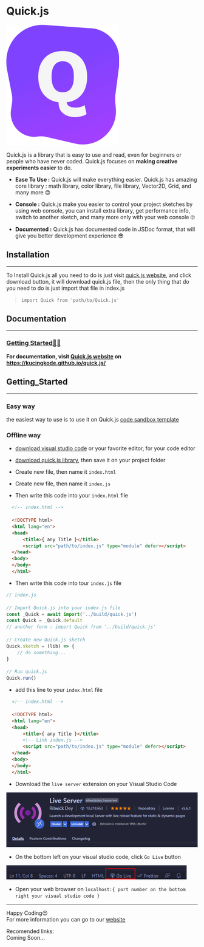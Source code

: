 # Quick.js

![img](https://github.com/KucingKode/quick.js/raw/main/assets/logo.png)

Quick.js is a library that is easy to use and read, even for beginners or people who have never coded. Quick.js focuses on **making creative experiments easier** to do.

- **Ease To Use :** Quick.js will make everything easier. Quick.js has amazing core library : math library, color library, file library, Vector2D, Grid, and many more 😍

- **Console :** Quick.js make you easier to control your project sketches by using web console, you can install extra library, get performance info, switch to another sketch, and many more only with your web console 🙄

- **Documented :** Quick.js has documented code in JSDoc format, that will give you better
development experience 😎

## **Installation**

___

To Install Quick.js all you need to do is just
visit [quick.js website](https://kucingkode.github.io/quick.js/), and click download button, it will download quick.js file, then the only thing that do you need to do is just import that file in index.js

> `import Quick from 'path/to/Quick.js'`

## **Documentation**

___

### [Getting Started🐱‍👤](#Getting_Started)

**For documentation, visit [Quick.js website](https://kucingkode.github.io/quick.js/) on <https://kucingkode.github.io/quick.js/>**

## **Getting_Started**

___

### **Easy way**

the easiest way to use is to use it on Quick.js [code sandbox template](https://codesandbox.io/s/quickjs-template-2k95c)

### **Offline way**

- [download visual studio code](https://code.visualstudio.com/download) or your favorite editor, for your code editor

- [download quick.js library](https://github.com/KucingKode/quick.js/releases/download/v2.0.0-alpha/quick.js), then save it on your project folder

- Create new file, then name it `index.html`

- Create new file, then name it `index.js`

- Then write this code into your `index.html` file

```html
  <!-- index.html -->

  <!DOCTYPE html>
  <html lang="en">
  <head>
      <title>{ any Title }</title>
      <script src="path/to/index.js" type="module" defer></script>
  </head>
  <body>
  </body>
  </html>
```  

- Then write this code into tour `index.js` file

```js
// index.js

// Import Quick.js into your index.js file
const _Quick = await import('../build/quick.js')
const Quick = _Quick.default
// another form : import Quick from '../build/quick.js'

// Create new Quick.js sketch
Quick.sketch = (lib) => {
    // do something...
}

// Run quick.js
Quick.run()
```

- add this line to your `index.html` file

```html
  <!-- index.html -->

  <!DOCTYPE html>
  <html lang="en">
  <head>
      <title>{ any Title }</title>
      <!-- Link index.js -->
      <script src="path/to/index.js" type="module" defer></script>
  </head>
  <body>
  </body>
  </html>
```

- Download the `live server` extension on your Visual Studio Code

![live server icon](https://github.com/KucingKode/quick.js/raw/main/assets/liveServer.png)

- On the bottom left on your visual studio code, click `Go Live` button

![go live button](https://github.com/KucingKode/quick.js/raw/main/assets/goLive.png)

- Open your web browser on `localhost:{ port number on the bottom right your visual studio code }`

___

Happy Coding😍  
For more information you can go to our [website](https://kucingkode.github.io/quick.js/)

Recomended links:  
Coming Soon...
  
<!-- 
## **Future Plan**

___

- ❕ Add Image and Audio library

- ❕ Add more basic data structure : Heap, Linked List, Graph

- ❕ Add Media Capture method : Video capture, Image capture, Audio Capture -->
